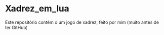 # Xadrez_em_lua
Este repositório contém o um jogo de xadrez, feito por mim (muito antes de ter GitHub)
